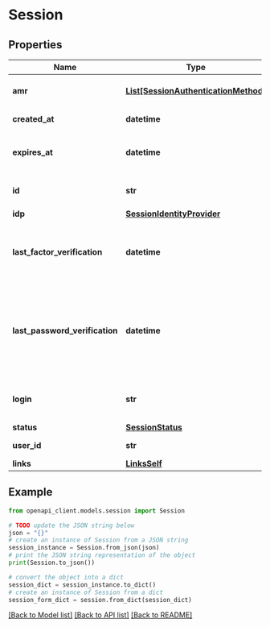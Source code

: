 # Session


## Properties

Name | Type | Description | Notes
------------ | ------------- | ------------- | -------------
**amr** | [**List[SessionAuthenticationMethod]**](SessionAuthenticationMethod.md) | Authentication method reference | [optional] [readonly] 
**created_at** | **datetime** |  | [optional] [readonly] 
**expires_at** | **datetime** | A timestamp when the Session expires | [optional] [readonly] 
**id** | **str** | A unique key for the Session | [optional] [readonly] 
**idp** | [**SessionIdentityProvider**](SessionIdentityProvider.md) |  | [optional] 
**last_factor_verification** | **datetime** | A timestamp when the user last performed multifactor authentication | [optional] [readonly] 
**last_password_verification** | **datetime** | A timestamp when the user last performed the primary or step-up authentication with a password | [optional] [readonly] 
**login** | **str** | A unique identifier for the user (username) | [optional] [readonly] 
**status** | [**SessionStatus**](SessionStatus.md) |  | [optional] 
**user_id** | **str** | A unique key for the user | [optional] [readonly] 
**links** | [**LinksSelf**](LinksSelf.md) |  | [optional] 

## Example

```python
from openapi_client.models.session import Session

# TODO update the JSON string below
json = "{}"
# create an instance of Session from a JSON string
session_instance = Session.from_json(json)
# print the JSON string representation of the object
print(Session.to_json())

# convert the object into a dict
session_dict = session_instance.to_dict()
# create an instance of Session from a dict
session_form_dict = session.from_dict(session_dict)
```
[[Back to Model list]](../README.md#documentation-for-models) [[Back to API list]](../README.md#documentation-for-api-endpoints) [[Back to README]](../README.md)



